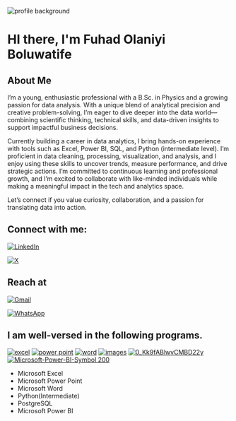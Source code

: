 


![profile background](https://github.com/user-attachments/assets/e66386b6-2df5-4a72-9e1c-129e04445bc2)



# HI there, I'm Fuhad Olaniyi Boluwatife


## About Me

I’m a young, enthusiastic professional with a B.Sc. in Physics and a growing passion for data analysis. With a unique blend of analytical precision and creative problem-solving, I’m eager to dive deeper into the data world—combining scientific thinking, technical skills, and data-driven insights to support impactful business decisions.

Currently building a career in data analytics, I bring hands-on experience with tools such as Excel, Power BI, SQL, and Python (intermediate level). I’m proficient in data cleaning, processing, visualization, and analysis, and I enjoy using these skills to uncover trends, measure performance, and drive strategic actions.
I’m committed to continuous learning and professional growth, and I’m excited to collaborate with like-minded individuals while making a meaningful impact in the tech and analytics space.

Let’s connect if you value curiosity, collaboration, and a passion for translating data into action.

## Connect with me:

[![LinkedIn](https://img.shields.io/badge/LinkedIn-0077B5?style=for-the-badge&logo=linkedin&logoColor=white)](https://www.linkedin.com/in/fuhad-olaniyi-a8580b317)

[![X](https://img.shields.io/badge/X-000000?style=for-the-badge&logo=x&logoColor=white)](https://twitter.com/@OlaniyiFuhad)


## Reach at

[![Gmail](https://img.shields.io/badge/Gmail-D14836?style=for-the-badge&logo=gmail&logoColor=white)](mailto:fuhadboluwatife23@gmail.com)


[![WhatsApp](https://img.shields.io/badge/WhatsApp-25D366?style=for-the-badge&logo=whatsapp&logoColor=white)](https://wa.me/2347051888992)


## I am well-versed in the following programs.

[![excel](https://github.com/user-attachments/assets/54321424-d0de-4683-a25a-b0a1461abcad)](https://www.microsoft.com/en-us/microsoft-365/excel)
[![power point](https://github.com/user-attachments/assets/14122349-6c80-400f-82a5-6444a98c0370)](https://www.microsoft.com/en-us/microsoft-365/powerpoint)
[![word](https://github.com/user-attachments/assets/1dd81cdd-ebf7-4efb-afa7-f846ca1f2f8c)](https://www.microsoft.com/en-us/microsoft-365/word)
[![images](https://github.com/user-attachments/assets/2887e364-a197-45e4-904a-4d38838c5599)](https://www.python.org/)
[![0_Kk9fABlwvCMBD22y](https://github.com/user-attachments/assets/ad5e96b3-afb1-400c-a8ea-11c2364d5b9e)](https://www.postgresql.org/)
[![Microsoft-Power-BI-Symbol 200](https://github.com/user-attachments/assets/5ce6012e-a63e-4750-b0ab-4e282b512467)](https://powerbi.microsoft.com/)


- Microsoft Excel
- Microsoft Power Point
- Microsoft Word
- Python(Intermediate)
- PostgreSQL
- Microsoft Power BI
